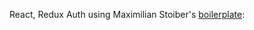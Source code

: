React, Redux Auth using Maximilian Stoiber's [boilerplate](https://github.com/mxstbr/react-boilerplate/):